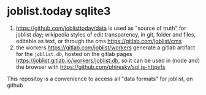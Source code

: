 # joblist.today sqlite3

1. https://github.com/joblisttoday/data is used as "source of truth" for joblist day; wikipedia styles of edit transparency, in git, folder and files, editable as text, or through the cms https://gitlab.com/joblist/cms
2. the workers https://gitlab.com/joblist/workers generate a gitlab artifact for the `joblist.db`, hosted on the gitlab pages https://joblist.gitlab.io/workers/joblist.db, so it can be used in (node and) the browser with https://github.com/phiresky/sql.js-httpvfs

This repositoy is a convenience to access all "data formats" for joblist, on github
